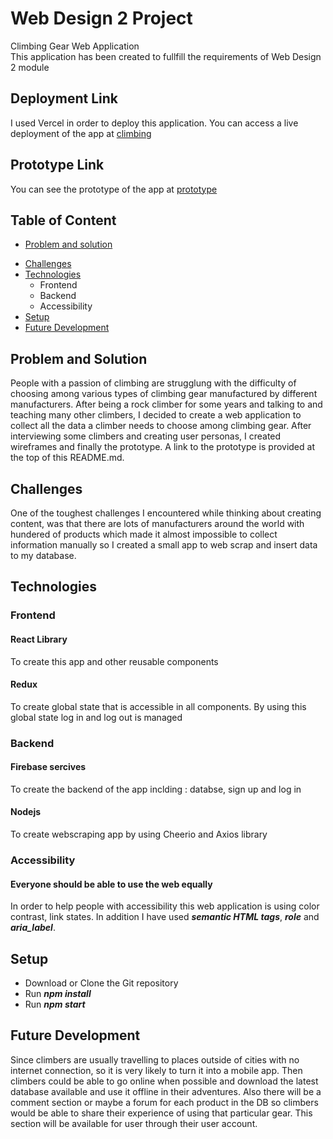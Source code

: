 # Web Design 2 Project

Climbing Gear Web Application<br />
This application has been created to fullfill the requirements of Web Design 2 module

## Deployment Link

I used Vercel in order to deploy this application. You can access a live deployment of the app at [climbing](wd2-l3qh.vercel.app "climbing")

## Prototype Link

You can see the prototype of the app at [prototype](https://www.figma.com/file/PlJI9BBm7ZniBhL7d5Jbhf/prototype?node-id=0-1&t=0Asji8TXYb0LTCQm-0 "prototype")

## Table of Content

- [Problem and solution](##Problem-and-Solution)

* [Challenges](##Challenges)
* [Technologies](##Technologies)
  - Frontend
  - Backend
  - Accessibility
* [Setup](##Setup)
* [Future Development](##Future-Development)

## Problem and Solution

People with a passion of climbing are strugglung with the difficulty of choosing among various types of climbing gear manufactured by different manufacturers. After being a rock climber for some years and talking to and teaching many other climbers, I decided to create a web application to collect all the data a climber needs to choose among climbing gear. After interviewing some climbers and creating user personas, I created wireframes and finally the prototype. A link to the prototype is provided at the top of this README.md.

## Challenges

One of the toughest challenges I encountered while thinking about creating content, was that there are lots of manufacturers around the world with hundered of products which made it almost impossible to collect information manually so I created a small app to web scrap and insert data to my database.

## Technologies

### Frontend

#### React Library

To create this app and other reusable components

#### Redux

To create global state that is accessible in all components. By using this global state log in and log out is managed

### Backend

#### Firebase sercives

To create the backend of the app inclding : databse, sign up and log in

#### Nodejs

To create webscraping app by using Cheerio and Axios library

### Accessibility

#### Everyone should be able to use the web equally

In order to help people with accessibility this web application is using color contrast, link states. In addition I have used **_semantic HTML tags_**, **_role_** and **_aria_label_**.

## Setup

- Download or Clone the Git repository
- Run **_npm install_**
- Run **_npm start_**

## Future Development

Since climbers are usually travelling to places outside of cities with no internet connection, so it is very likely to turn it into a mobile app. Then climbers could be able to go online when possible and download the latest database available and use it offline in their adventures. Also there will be a comment section or maybe a forum for each product in the DB so climbers would be able to share their experience of using that particular gear. This section will be available for user through their user account.
